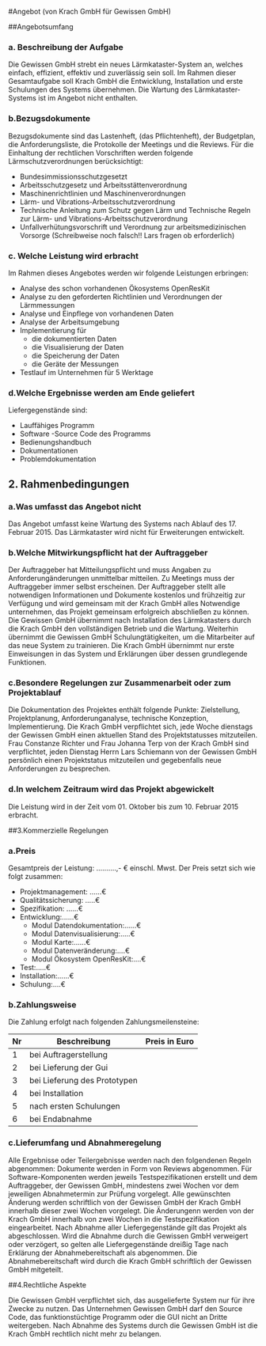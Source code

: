 ﻿#Angebot (von Krach GmbH für Gewissen GmbH)


##Angebotsumfang


###       a. Beschreibung der Aufgabe
Die Gewissen GmbH strebt ein neues Lärmkataster-System an, welches einfach, effizient, effektiv und zuverlässig sein soll. Im Rahmen dieser Gesamtaufgabe soll Krach GmbH die Entwicklung, Installation und erste Schulungen des Systems übernehmen. Die Wartung des Lärmkataster-Systems ist im Angebot nicht enthalten.


###        b.Bezugsdokumente
Bezugsdokumente sind das Lastenheft, (das Pflichtenheft), der Budgetplan, die Anforderungsliste, die Protokolle der Meetings und die Reviews.
Für die Einhaltung der rechtlichen Vorschriften werden folgende Lärmschutzverordnungen berücksichtigt:
* Bundesimmissionsschutzgesetzt 
* Arbeitsschutzgesetz und Arbeitsstättenverordnung
* Maschinenrichtlinien und Maschinenverordnungen
* Lärm- und Vibrations-Arbeitsschutzverordnung
* Technische Anleitung zum Schutz gegen Lärm und Technische Regeln zur Lärm- und Vibrations-Arbeitsschutzverordnung 
* Unfallverhütungsvorschrift und Verordnung zur arbeitsmedizinischen Vorsorge
(Schreibweise noch falsch!! Lars fragen ob erforderlich)


###        c. Welche Leistung wird erbracht
Im Rahmen dieses Angebotes werden wir folgende Leistungen erbringen:
* Analyse des schon vorhandenen Ökosystems OpenResKit
* Analyse zu den geforderten Richtlinien und Verordnungen der Lärmmessungen
* Analyse und Einpflege von vorhandenen Daten
* Analyse der Arbeitsumgebung
* Implementierung für 
   * die dokumentierten Daten
   * die Visualisierung der Daten
   * die Speicherung der Daten
   * die Geräte der Messungen
* Testlauf im Unternehmen für  5 Werktage


###        d.Welche Ergebnisse werden am Ende geliefert
Liefergegenstände sind:
* Lauffähiges Programm
* Software -Source Code des Programms
* Bedienungshandbuch
* Dokumentationen
* Problemdokumentation


## 2. Rahmenbedingungen


###        a.Was umfasst das Angebot nicht
Das Angebot umfasst keine Wartung des Systems nach Ablauf des 17. Februar 2015. Das Lärmkataster wird nicht für Erweiterungen entwickelt. 


###        b.Welche Mitwirkungspflicht hat der Auftraggeber
Der Auftraggeber hat Mitteilungspflicht und muss Angaben zu Anforderungänderungen unmittelbar mitteilen. Zu Meetings muss der Auftraggeber immer selbst erscheinen. 
Der Auftraggeber stellt alle notwendigen Informationen und Dokumente kostenlos und frühzeitig zur Verfügung und wird gemeinsam mit der Krach GmbH alles Notwendige unternehmen, das Projekt gemeinsam erfolgreich abschließen zu können. Die Gewissen GmbH übernimmt nach Installation des Lärmkatasters  durch die Krach GmbH den vollständigen Betrieb und die Wartung. Weiterhin übernimmt die Gewissen GmbH  Schulungtätigkeiten, um die Mitarbeiter auf das neue System zu trainieren. Die Krach GmbH übernimmt nur erste Einweisungen in das System und Erklärungen über dessen grundlegende Funktionen. 


###       c.Besondere Regelungen zur Zusammenarbeit oder zum Projektablauf
Die Dokumentation des Projektes enthält folgende Punkte: Zielstellung, Projektplanung, Anforderunganalyse, technische Konzeption, Implementierung.
Die Krach GmbH verpflichtet sich, jede Woche dienstags der Gewissen GmbH einen aktuellen Stand des Projektstatusses mitzuteilen. Frau Constanze Richter und Frau Johanna Terp von der Krach GmbH sind verpflichtet, jeden Dienstag Herrn Lars Schiemann von der Gewissen GmbH persönlich einen Projektstatus mitzuteilen und gegebenfalls neue Anforderungen zu besprechen. 


###        d.In welchem Zeitraum wird das Projekt abgewickelt
Die Leistung wird in der Zeit vom 01. Oktober bis zum 10. Februar 2015 erbracht. 



##3.Kommerzielle Regelungen


###        a.Preis
Gesamtpreis der Leistung: ……….,- € einschl. Mwst. 
Der Preis setzt sich wie folgt zusammen:
* Projektmanagement: …...€
* Qualitätssicherung: …..€
* Spezifikation: …...€
* Entwicklung:......€
   * Modul Datendokumentation:......€
   * Modul Datenvisualisierung:.....€
   * Modul Karte:......€
   * Modul Datenveränderung:....€
   * Modul Ökosystem OpenResKit:....€
* Test:.....€
* Installation:......€
* Schulung:....€


###        b.Zahlungsweise
Die Zahlung erfolgt nach folgenden Zahlungsmeilensteine:


| Nr | Beschreibung                 | Preis in Euro |
|----|------------------------------|---------------|
| 1  | bei Auftragerstellung        |               |
| 2  | bei Lieferung der Gui        |               |
| 3  | bei Lieferung des Prototypen |               |
| 4  | bei Installation             |               |
| 5  | nach ersten Schulungen       |               |
| 6  | bei Endabnahme               |               |


###        c.Lieferumfang und Abnahmeregelung
Alle Ergebnisse oder Teilergebnisse werden nach den folgendenen Regeln abgenommen:
Dokumente werden in Form von Reviews abgenommen. Für Software-Komponenten werden jeweils Testspezifikationen erstellt und dem Auftraggeber, der Gewissen GmbH, mindestens zwei Wochen vor dem jeweiligen Abnahmetermin zur Prüfung vorgelegt. Alle gewünschten Änderung werden schriftlich von der Gewissen GmbH der Krach GmbH innerhalb dieser zwei Wochen vorgelegt. Die Änderungenn werden von der Krach GmbH innerhalb von zwei Wochen in die Testspezifikation eingearbeitet. Nach Abnahme aller Liefergegenstände gilt das Projekt als abgeschlossen. Wird die Abnahme durch die Gewissen GmbH verweigert oder verzögert, so gelten alle Liefergegenstände dreißig Tage nach Erklärung der Abnahmebereitschaft als abgenommen. Die Abnahmebereitschaft wird durch die Krach GmbH schriftlich der Gewissen GmbH mitgeteilt. 


##4.Rechtliche Aspekte


Die Gewissen GmbH verpflichtet sich, das ausgelieferte System nur für ihre Zwecke zu nutzen. Das Unternehmen Gewissen GmbH darf den Source Code, das funktionstüchtige Programm oder die GUI nicht an Dritte weitergeben. 
Nach Abnahme des Systems durch die Gewissen GmbH ist die Krach GmbH rechtlich nicht mehr zu belangen.
